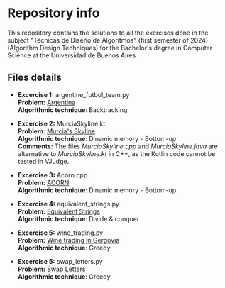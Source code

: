 # Repository info

This repository contains the solutions to all the exercises done in the subject "Técnicas de Diseño de Algoritmos" (first semester of 2024) (Algorithm Design Techniques) for the Bachelor's degree in Computer Science at the Universidad de Buenos Aires

## Files details

- **Excercise 1:** argentine_futbol_team.py  
**Problem:** [Argentina](https://vjudge.net/problem/UVA-11804)  
**Algorithmic technique**: Backtracking


- **Excercise 2:** MurciaSkyline.kt  
**Problem:** [Murcia's Skyline](https://vjudge.net/problem/UVA-11790)  
**Algorithmic technique**: Dinamic memory - Bottom-up  
**Comments:** The files _MurciaSkyline.cpp_ and _MurciaSkyline.java_ are alternative to _MurciaSkyline.kt_ in C++, as the Kotlin code cannot be tested in VJudge.

- **Excercise 3:** Acorn.cpp  
**Problem:** [ACORN](https://vjudge.net/problem/UVA-1231)  
**Algorithmic technique**: Dinamic memory - Bottom-up  

- **Excercise 4:** equivalent_strings.py  
**Problem:** [Equivalent Strings](https://vjudge.net/problem/CodeForces-559B)  
**Algorithmic technique**: Divide & conquer  

- **Excercise 5:** wine_trading.py  
**Problem:** [Wine trading in Gergovia](https://vjudge.net/problem/SPOJ-GERGOVIA)  
**Algorithmic technique**: Greedy  

- **Excercise 5:** swap_letters.py  
**Problem:** [Swap Letters](https://vjudge.net/problem/CodeForces-1215C)  
**Algorithmic technique**: Greedy  
